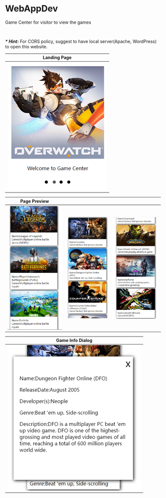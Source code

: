 # WebAppDev
Game Center for visitor to view the games

<br>

***\* Hint:*** For CORS policy, suggest to have local server(Apache, WordPress) to open this website.

Landing Page|
---|
|<img src="https://github.com/err03/WebAppDev/blob/main/assets/img/landing_page.png" alt="landingPage">|

Page Preview|||
---|---|---|
<img src="https://github.com/err03/WebAppDev/blob/main/assets/img/pageview_1.png" alt="preview1">|<img src="https://github.com/err03/WebAppDev/blob/main/assets/img/pageview_2.png" alt="preview2">|<img src="https://github.com/err03/WebAppDev/blob/main/assets/img/pageview_3.png" alt="preview3">|

Game Info Dialog|
---|
|<img src="https://github.com/err03/WebAppDev/blob/main/assets/img/pageinfo_popup.png" alt="info popup">|
